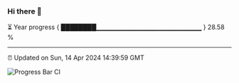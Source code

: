 ### Hi there 👋

⏳ Year progress { ████████▁▁▁▁▁▁▁▁▁▁▁▁▁▁▁▁▁▁▁▁▁▁ } 28.58 %

---

⏰ Updated on Sun, 14 Apr 2024 14:39:59 GMT

![Progress Bar CI](https://github.com/liununu/liununu/workflows/Progress%20Bar%20CI/badge.svg)
